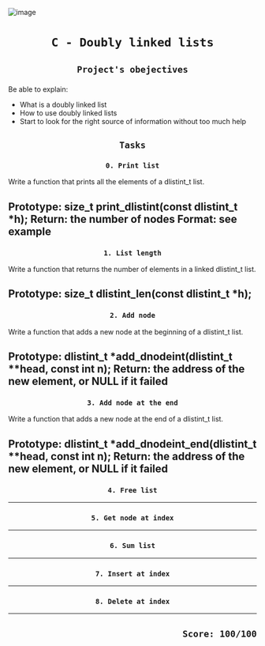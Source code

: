 ![image](https://www.thecrazyprogrammer.com/wp-content/uploads/2015/09/Doubly-Linked-List-in-C-and-C-.gif)

# <p align=center>`C - Doubly linked lists`</p>
## <p align=center> `Project's obejectives` </p>
Be able to explain:
- What is a doubly linked list
- How to use doubly linked lists
- Start to look for the right source of information without too much help

## <p align=center>`Tasks`</p>

### <p align=center>`0. Print list`</p>
Write a function that prints all the elements of a dlistint_t list.

Prototype: size_t print_dlistint(const dlistint_t *h);
Return: the number of nodes
Format: see example
----------------------------------------
### <p align=center>`1. List length`</p>
Write a function that returns the number of elements in a linked dlistint_t list.

Prototype: size_t dlistint_len(const dlistint_t *h);
----------------------------------------
### <p align=center>`2. Add node`</p>
Write a function that adds a new node at the beginning of a dlistint_t list.

Prototype: dlistint_t *add_dnodeint(dlistint_t **head, const int n);
Return: the address of the new element, or NULL if it failed
----------------------------------------
### <p align=center>`3. Add node at the end`</p>
Write a function that adds a new node at the end of a dlistint_t list.

Prototype: dlistint_t *add_dnodeint_end(dlistint_t **head, const int n);
Return: the address of the new element, or NULL if it failed
----------------------------------------
### <p align=center>`4. Free list`</p>
----------------------------------------
### <p align=center>`5. Get node at index`</p>
----------------------------------------
### <p align=center>`6. Sum list`</p>
----------------------------------------
### <p align=center>`7. Insert at index`</p>
----------------------------------------
### <p align=center>`8. Delete at index`</p>
----------------------------------------


## <p align=right>`Score: 100/100`</p>
